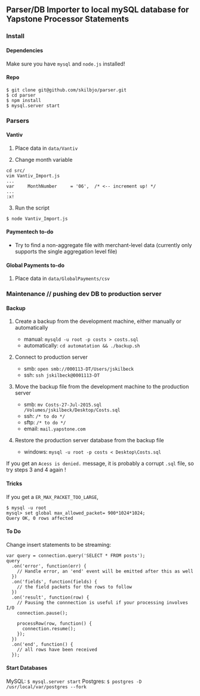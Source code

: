 ## Parser/DB Importer to local mySQL database for Yapstone Processor Statements

### Install

#### Dependencies

Make sure you have `mysql` and `node.js` installed! 

#### Repo
````
$ git clone git@github.com/skilbjo/parser.git
$ cd parser
$ npm install
$ mysql.server start
````

### Parsers 

#### Vantiv

1. Place data in `data/Vantiv`

2. Change month variable

````
cd src/
vim Vantiv_Import.js
...
var 	MonthNumber 	= '06',  /* <-- increment up! */
...
:x!
````

3. Run the script

````
$ node Vantiv_Import.js
````

#### Paymentech to-do

- Try to find a non-aggregate file with merchant-level data (currently only supports the single aggregation level file)

#### Global Payments to-do

1. Place data in `data/GlobalPayments/csv`

### Maintenance // pushing dev DB to production server

#### Backup 

1. Create a backup from the development machine, either manually or automatically

	- manual: `mysqld -u root -p costs > costs.sql`
	- automatically: `cd automatation && ./backup.sh`

2. Connect to production server
	- smb: `open smb://000113-DT/Users/jskilbeck`
	- ssh: `ssh jskilbeck@0001113-DT`

3. Move the backup file from the development machine to the production server
	- smb: `mv Costs-27-Jul-2015.sql /Volumes/jskilbeck/Desktop/Costs.sql`
	- ssh: `/* to do */`
	- sftp: `/* to do */`
	- email: `mail.yapstone.com`

4. Restore the production server database from the backup file
	- windows: `mysql -u root -p costs < Desktop\Costs.sql`

If you get an `Acess is denied.` message, it is probably a corrupt `.sql` file, so try steps 3 and 4 again !


#### Tricks

If you get a `ER_MAX_PACKET_TOO_LARGE`,

````
$ mysql -u root
mysql> set global max_allowed_packet= 900*1024*1024;
Query OK, 0 rows affected
````

#### To Do

Change insert statements to be streaming:

````
var query = connection.query('SELECT * FROM posts');
query
  .on('error', function(err) {
    // Handle error, an 'end' event will be emitted after this as well
  })
  .on('fields', function(fields) {
    // the field packets for the rows to follow
  })
  .on('result', function(row) {
    // Pausing the connnection is useful if your processing involves I/O
    connection.pause();

    processRow(row, function() {
      connection.resume();
    });
  })
  .on('end', function() {
    // all rows have been received
  });
````

#### Start Databases

MySQL: `$ mysql.server start`
Postgres: `$ postgres -D /usr/local/var/postgres --fork`